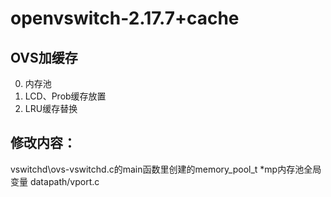 # openvswitch-2.17.7+cache
## OVS加缓存
0. 内存池
1. LCD、Prob缓存放置
2. LRU缓存替换

## 修改内容：
vswitchd\ovs-vswitchd.c的main函数里创建的memory_pool_t *mp内存池全局变量
datapath/vport.c
